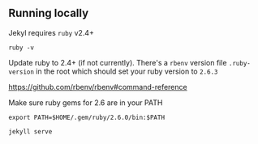 ## Running locally
Jekyl requires `ruby` v2.4+
```
ruby -v
```
Update ruby to 2.4+ (if not currently). There's a `rbenv` version file `.ruby-version` in the root which should set your ruby version to `2.6.3`

https://github.com/rbenv/rbenv#command-reference

Make sure ruby gems for 2.6 are in your PATH
```
export PATH=$HOME/.gem/ruby/2.6.0/bin:$PATH
```
```
jekyll serve
```
